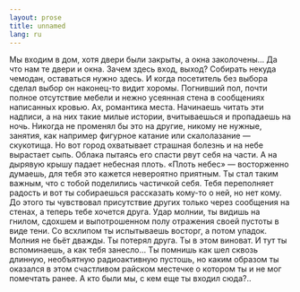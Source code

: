 ```yaml
---
layout: prose
title: unnamed
lang: ru
---
```

Мы входим в дом, хотя двери были закрыты, а окна заколочены… Да что нам те двери
и окна. Зачем здесь вход, выход? Собирать некуда чемодан, оставаться нужно здесь.
И когда посетитель без выбора сделал выбор он наконец-то видит хоромы. Погнивший
пол, почти полное отсутствие мебели и нежно усеянная стена в сообщениях написанных
кровью. Ах, романтика места. Начинаешь читать эти надписи, а на них такие милые
истории, вчитываешься и пропадаешь на ночь. Никогда не променял бы это на другие,
никому не нужные, занятия, как например фигурное катание или скалолазание — скукотища.
Но вот город охватывает страшная болезнь и на небе вырастает сыпь. Облака пытаясь
его спасти рвут себя на части. А на дырявую крышу падает небесная плоть. «Плоть небес»
— восторженно думаешь, для тебя это кажется невероятно приятным. Ты стал таким
важным, что с тобой поделились частичкой себя. Тебя переполняет радость и вот ты
собираешься рассказать кому-то о ней, но нет кому. До этого ты чувствовал присутствие
других только через сообщения на стенах, а теперь тебе хочется друга. Удар молнии,
ты видишь на гнилом, сдохшем и выпотрошенном полу отражения своей пустоты в виде
тени. Со всхлипом ты испытываешь восторг, а потом упадок. Молния не бьёт дважды.
Ты потерял друга. Ты в этом виноват. И тут ты вспоминаешь, а как тебя занесло… Ты
помнишь как шел сквозь длинную, необъятную радиоактивную пустошь, но каким образом
ты оказался в этом счастливом райском местечке о котором ты и не мог помечтать
ранее. А кто были мы, с кем еще ты входил сюда?..
